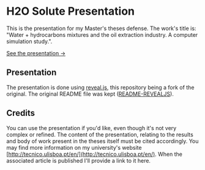 # H2O Solute Presentation

This is the presentation for my Master's theses defense. The work's title is: "Water + hydrocarbons mixtures and the oil extraction industry. A computer simulation study.".

[See the presentation ->](http://xipasduarte.github.io/h2o-solute/)

## Presentation

The presentation is done using [reveal.js](https://github.com/hakimel/reveal.js), this repository being a fork of the original. The original README file was kept ([README-REVEALJS](https://github.com/xipasduarte/h2O-solute/blob/master/README-REVEALJS.md)).

## Credits

You can use the presentation if you'd like, even though it's not very complex or refined. The content of the presentation, relating to the results and body of work present in the theses itself must be cited accordingly. You may find more information on my university's website [http://tecnico.ulisboa.pt/en/](http://tecnico.ulisboa.pt/en/). When the associated article is published I'll provide a link to it here.
